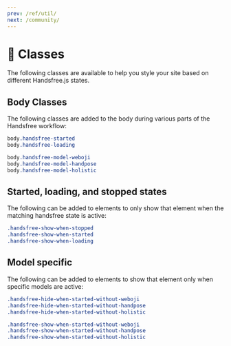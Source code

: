 ```yaml
---
prev: /ref/util/
next: /community/
---
```

# 🎨 Classes

The following classes are available to help you style your site based on different Handsfree.js states.

## Body Classes
The following classes are added to the body during various parts of the Handsfree workflow:

```css
body.handsfree-started
body.handsfree-loading

body.handsfree-model-weboji
body.handsfree-model-handpose
body.handsfree-model-holistic
```

## Started, loading, and stopped states
The following can be added to elements to only show that element when the matching handsfree state is active:

```css
.handsfree-show-when-stopped
.handsfree-show-when-started
.handsfree-show-when-loading
```

## Model specific
The following can be added to elements to show that element only when specific models are active:

```css
.handsfree-hide-when-started-without-weboji
.handsfree-hide-when-started-without-handpose
.handsfree-hide-when-started-without-holistic

.handsfree-show-when-started-without-weboji
.handsfree-show-when-started-without-handpose
.handsfree-show-when-started-without-holistic
```